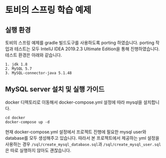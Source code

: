 # 토비의 스프링 학습 예제

## 실행 환경
토비의 스프링 예제를 gradle 빌드도구를 사용하도록 porting 하였습니다.
porting 작업과 테스트는 모두 IntellJ IDEA 2019.2.3 Ultimate Edition을 통해 진행하였습니다.
테스트 환경은 아래와 같습니다.
```
1. jdk 1.8
2. MySQL 5.7
3. MySQL-connector-java 5.1.48
```

## MySQL server 설치 및 실행 가이드
docker 디렉토리로 이동해서 docker-compose.yml 설정에 따라 mysql을 설치합니다.
```
cd docker
docker-compose up -d
```
현재 docker-compose.yml 설정에서 프로젝트 진행에 필요한 mysql user와 database를 
모두 생성해주고 있습니다. 따라서 본 프로젝트에서 제공하는 yml 설정을 사용하는 경우
`/sql/create_mysql_database.sql`과 `/sql/create_mysql_user.sql`은 따로 실행하지 않아도 괜찮습니다.
